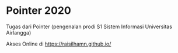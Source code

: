 # Pointer 2020 
Tugas dari Pointer (pengenalan prodi S1 Sistem Informasi Universitas Airlangga)

Akses Online di https://raisilhamn.github.io/ 
